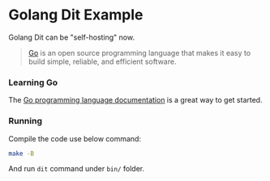 # Golang Dit Example

Golang Dit can be "self-hosting" now.

> [Go](https://golang.org/) is an open source programming language that makes it easy to build simple, reliable, and efficient software.

### Learning Go

The [Go programming language documentation](https://golang.org/doc/) is a great way to get started.

### Running

Compile the code use below command:

```sh
make -B
```

And run `dit` command under `bin/` folder.